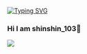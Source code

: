 <a href="https://git.io/typing-svg"><img src="https://readme-typing-svg.herokuapp.com?font=Fira+Code&pause=1000&width=435&lines=shinshin_103;MinecaftServerDeveloper" alt="Typing SVG" /></a>
### Hi I am shinshin_103👋
<img src="https://komarev.com/ghpvc/?username=shinshin103">
<!--
**shinshin103/shinshin103** is a ✨ _special_ ✨ repository because its `README.md` (this file) appears on your GitHub profile.

Here are some ideas to get you started:

- 🔭 I’m currently working on MinecaftServerDevelop
- 🌱 I’m currently learning ...
- 👯 I’m looking to collaborate on ...
- 🤔 I’m looking for help with ...
- 💬 Ask me about ...
- 📫 How to reach me: ...
- 😄 Pronouns: ...
- ⚡ Fun fact: ...
-->
